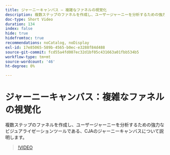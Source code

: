 ```yaml
---
title: ジャーニーキャンバス – 複雑なファネルの視覚化
description: 複数ステップのファネルを作成し、ユーザージャーニーを分析するための強力なビジュアライゼーションツールである、CJAのジャーニーキャンバスについて説明します。
doc-type: Short Video
duration: 134
index: false
hide: true
hidefromtoc: true
recommendations: noCatalog, noDisplay
exl-id: 17e85065-589b-4565-b0ec-e3288f84d488
source-git-commit: fcd55a4fd007ec32d1bf05c431663a01fbb534b5
workflow-type: tm+mt
source-wordcount: '46'
ht-degree: 0%

---
```


# ジャーニーキャンバス：複雑なファネルの視覚化

複数ステップのファネルを作成し、ユーザージャーニーを分析するための強力なビジュアライゼーションツールである、CJAのジャーニーキャンバスについて説明します。

<!-- 72_S103_3442450_134_journey-canvas-visualizing-complex-funnels -->
>[!VIDEO](https://video.tv.adobe.com/v/3460146/?learn=on&enablevpops=true&captions=jpn)
